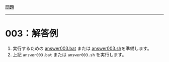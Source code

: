 [問題](../README.md)

***
# 003：解答例

1. 実行するための [answer003.bat](answer003.bat) または [answer003.sh](answer003.sh)を準備します。
2. 上記 `answer003.bat` または `answer003.sh` を実行します。
